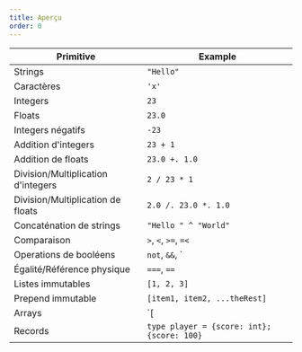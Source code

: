 ```yaml
---
title: Aperçu
order: 0
---
```


Primitive                             | Example
--------------------------------------|--------------------------------
Strings                               |  `"Hello"`
Caractères                            |  `'x'`
Integers                              |  `23`
Floats                                |  `23.0`
Integers négatifs                     |  `-23`
Addition d'integers                   |  `23 + 1`
Addition de floats                    |  `23.0 +. 1.0`
Division/Multiplication d'integers    |  `2 / 23 * 1`
Division/Multiplication de floats     |  `2.0 /. 23.0 *. 1.0`
Concaténation de strings              |  `"Hello " ^ "World"`
Comparaison                           |  `>`, `<`, `>=`, `=<`
Operations de booléens                |  `not`, `&&`, `||`
Égalité/Référence physique            |  `===`, `==`
Listes immutables                     |  `[1, 2, 3]`
Prepend immutable                     |  `[item1, item2, ...theRest]`
Arrays                                |  `[|1, 2, 3|]`
Records                               |  `type player = {score: int}; {score: 100}`
